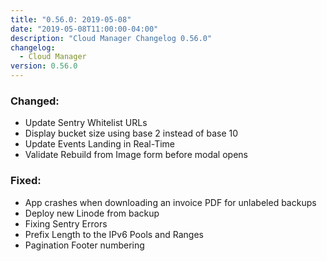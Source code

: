 ```yaml
---
title: "0.56.0: 2019-05-08"
date: "2019-05-08T11:00:00-04:00"
description: "Cloud Manager Changelog 0.56.0"
changelog:
  - Cloud Manager
version: 0.56.0
---
```


### Changed:

- Update Sentry Whitelist URLs
- Display bucket size using base 2 instead of base 10
- Update Events Landing in Real-Time
- Validate Rebuild from Image form before modal opens

### Fixed:

- App crashes when downloading an invoice PDF for unlabeled backups
- Deploy new Linode from backup
- Fixing Sentry Errors
- Prefix Length to the IPv6 Pools and Ranges
- Pagination Footer numbering
